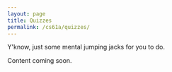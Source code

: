 ```yaml
---
layout: page
title: Quizzes
permalink: /cs61a/quizzes/
---
```


<p class="message">
    Y'know, just some mental jumping jacks for you to do.
</p>

Content coming soon.
